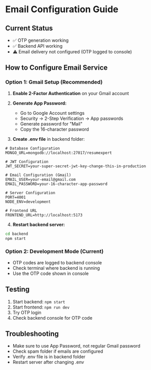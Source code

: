 # Email Configuration Guide

## Current Status
- ✅ OTP generation working
- ✅ Backend API working  
- ⚠️ Email delivery not configured (OTP logged to console)

## How to Configure Email Service

### Option 1: Gmail Setup (Recommended)

1. **Enable 2-Factor Authentication** on your Gmail account
2. **Generate App Password:**
   - Go to Google Account settings
   - Security → 2-Step Verification → App passwords
   - Generate password for "Mail"
   - Copy the 16-character password

3. **Create .env file** in backend folder:
```env
# Database Configuration
MONGO_URL=mongodb://localhost:27017/resumexpert

# JWT Configuration  
JWT_SECRET=your-super-secret-jwt-key-change-this-in-production

# Email Configuration (Gmail)
EMAIL_USER=your-email@gmail.com
EMAIL_PASSWORD=your-16-character-app-password

# Server Configuration
PORT=4001
NODE_ENV=development

# Frontend URL
FRONTEND_URL=http://localhost:5173
```

4. **Restart backend server:**
```bash
cd backend
npm start
```

### Option 2: Development Mode (Current)
- OTP codes are logged to backend console
- Check terminal where backend is running
- Use the OTP code shown in console

## Testing
1. Start backend: `npm start`
2. Start frontend: `npm run dev`  
3. Try OTP login
4. Check backend console for OTP code

## Troubleshooting
- Make sure to use App Password, not regular Gmail password
- Check spam folder if emails are configured
- Verify .env file is in backend folder
- Restart server after changing .env

